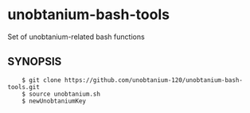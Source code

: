 # unobtanium-bash-tools
Set of unobtanium-related bash functions 

## SYNOPSIS
```
    $ git clone https://github.com/unobtanium-120/unobtanium-bash-tools.git
    $ source unobtanium.sh
    $ newUnobtaniumKey
```    
